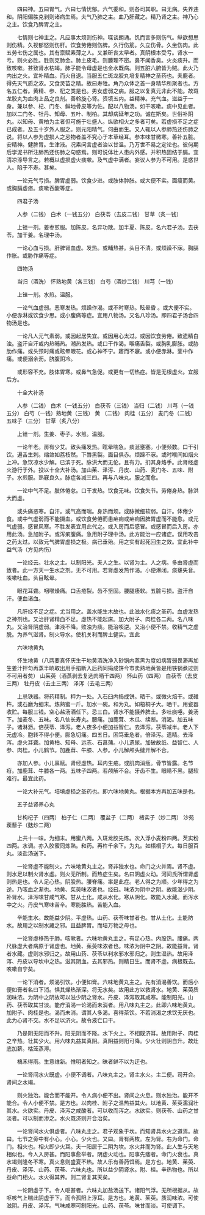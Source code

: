 <!-- { "loadSidebar": true } -->
　　四曰神。五曰胃气。六曰七情忧郁。六气委和。则各司其职。曰无病。失养违和。阴阳偏胜克剥则诸病生焉。夫气乃肺之主。血乃肝藏之。精乃肾之主。神乃心之主。饮食乃脾胃之主。

　　七情则七神主之。凡应事太烦则伤神。喋谈朗诵。饥而言多则伤气。纵欲想思则伤精。久视郁怒则伤肝。饮食劳倦则伤脾。久行伤筋。久立伤骨。久坐伤肉。此五劳七伤之属也。其有禀赋素薄之人。又兼斫丧太早者。真阴根本受亏。肾水一亏。则火必胜。胜则克肺金。肺主皮毛。则腠理不密。鼻不闻香臭。火炎痰升。而致咳嗽。甚致肾水枯竭。肺子能令母虚是也金水既病。则五脏六腑皆为贼。此火乃内出之火。宜补精血。而火自退。当服五仁斑龙胶丸培复精神之圣药也。夫鹿者。得先天气质之浓。又食灵苗之精。故曰寿牲。角乃众体之首一身精华所聚者也。方名五仁者。黄精、参、杞之类是也。男女虚弱之病。服之以复真元非此不能。故斑龙胶丸为血肉上品之良剂。善斡旋心肾。资填五内。益精神。充气血。滋益于一身。兼以参、杞、门冬、鲜地骨皮等为佐。配以八物汤。如干咳嗽。痰中见血者。加以二门冬、牡丹、知母、五叶、制柏。其却病延年之功。诚在斯矣。世俗补阴丸。以知母、黄柏为主者但可施于壮盛人。纵欲相火之多者可矣。若虚损不足之症已成者。及五十岁外人服之。则元阳精气。何由而生。又人辄以人参肺热还伤肺之说。将以人参为虚损人之忌物者盖不究心于本草经耳。参本味甘微寒。善补五脏。安精神。健脾胃。生津液。况素问言虚者治以甘温。乃万世不易之定论也。彼何期后学泥书所注肺热还伤肺之句惑焉。则可说体壮人患内外感。并积热固结于膈。宜清凉涤导言之。若概以虚损虚火痰嗽。及气虚中满者。妄议人参为不可用。是惑世人。陷于不寿。甚矣。

　　一论元气亏损。脾胃虚弱。饮食少进。或肢体肿胀。或大便不实。面瘦而黄。或胸膈虚痞。痰嗽吞酸等症。

　　四君子汤

　　人参（二钱） 白术（一钱五分） 白茯苓（去皮二钱） 甘草（炙一钱）

　　上锉一剂。姜枣煎服。加陈皮。名异功散。加半夏、陈皮。名六君子汤。去茯苓。加干姜。名理中汤。

　　一论心血亏损。肝脾肾血虚。发热。或晡热甚。头目不清。或烦躁不寐。胸膈作胀。或胁作痛等症。

　　四物汤

　　当归（酒洗） 怀熟地黄（各三钱） 白芍（酒炒二钱） 川芎（一钱）

　　上锉一剂。水煎。温服。

　　一论气血虚弱。恶寒发热。烦躁作渴。或不时寒热。眩晕昏 。或大便不实。小便赤淋或饮食少思。或小腹痛等症。宜用八物汤。又名八珍汤。即四君子汤合四物汤是也。

　　一论凡人元气素弱。或因起居失宜。或因用心太过。或因饮食劳倦。致遗精白浊。盗汗自汗或内热晡热。潮热发热。或口干作渴。喉痛舌裂。或胸乳膨胀。或胁肋作痛。或头颈时痛或眩晕眼花。或心神不宁。寤而不寐。或小便赤淋。茎中作痛。或便溺余沥。脐腹阴冷。

　　或形容不充。肢体胃寒。或鼻气急促。或更有一切热症。皆是无根虚火。宜服后方。

　　十全大补汤

　　人参（二钱） 白术（一钱五分） 白茯苓（三钱） 当归（二钱） 川芎（一钱五分） 白芍（一钱）熟地黄（三钱） 黄 （二钱） 肉桂（五分） 麦门冬（二钱） 五味子（三分） 甘草（炙八分）

　　上锉一剂。生姜、枣子。水煎。温服。

　　一论年老。房有少艾。致头痛发热。眩晕喘急。痰涎壅塞。小便频数。口干引饮。遍舌生刺。缩敛如荔枝然。下唇黑裂。面目俱赤。烦躁不寐。或时喉间如烟火上冲。急饮凉水少解。已滨于死。脉洪大而无伦。且有力。扪其身烙手。此肾经虚火游行于外。投以十全大补汤。加山茱、泽泻、丹皮、山药、麦门冬、五味、附子。水煎服。熟寐良久。脉症各减三四。再与八味丸。服之而愈。

　　一论中气不足。肢体倦怠。口干发热。饮食无味。饮食失节。劳倦身热。脉洪大而虚。

　　或头痛恶寒。自汗。或气高而喘。身热而烦。或脉微细软弱。自汗。体倦少食。或中气虚弱而不能摄血。或饮食劳倦而患疟痢或疟痢因脾胃虚而不能愈。或元气虚弱。感冒风寒。不胜发表宜用此代之。或入房而后感冒。或感冒而后入房。亦用此汤。急加附子。或泻痢腹痛。急用附子理中汤。此方能治一应诸症。误用攻击之药太过。以致元气脾胃虚损之极。病已垂殆。用之实有起死回生之效。宜此补中益气汤（方见内伤）

　　一论经云。壮水之主。以制阳光。夫人之生。以肾为主。人之病。多由肾虚而致者。此一方天一生水之剂。无不可用。若肾虚发热作渴。小便淋闭。痰壅失音。咳嗽吐血。头目眩晕。

　　眼花耳聋。咽喉燥痛。口舌疮裂。齿不坚固。腰腿痿软。五脏亏损。盗汗自汗。便血诸血。

　　凡肝经不足之症。尤当用之。盖水能生木故也。此滋水化痰之圣药。血虚发热之神剂也。又治肝肾精血不足。虚热不能起床。加大附子、肉桂各二两。名八味丸。又治肾阴虚弱。津液不降。败浊为痰。能治咳逆。又治小便不禁。收精气之虚脱。为养气滋肾。制火导水。使机关利而脾土健实。宜此

　　六味地黄丸

　　怀生地黄（八两要真怀庆生干地黄酒洗净入砂锅内蒸黑为度如病胃弱畏滞再加生姜汁拌匀再蒸半晌取出用手掐断入后药同捣成饼今市卖熟地黄皆是用铁锅煮过则不可用者矣） 山茱萸（酒蒸剥去复选肉晒干四两） 怀山药（四两） 白茯苓（去皮三两） 牡丹皮（去土三两） 泽泻（去毛三两）

　　上忌铁器。将药精制。秤为一处。入石臼内捣成饼。晒干。或微火焙干。或碓杵。或石磨为细末。炼熟蜜一斤。加水一碗。和为丸。如梧桐子大。晒干。用瓷器收贮。每服三钱。空心盐汤酒任下。忌三白。肾水不能摄养脾土。多吐痰唾。姜汤下。加麦冬、五味。名八仙长寿丸。腰痛。加鹿茸、木瓜、续断。消渴。加五味子。诸淋沥。倍茯苓、泽泻。老人夜多小便加益智仁。去泽泻。茯苓减半。老人下元虚冷。胞转不得小便。膨急切痛。四五日。困笃垂危者。倍泽泻。遗精。去泽泻。虚火耳聋。加黄柏、知母、远志、石菖蒲。小儿遗尿。加破故纸、益智仁、人参、肉桂。小儿鹤节。加鹿茸、牛膝、人参。小儿解颅头缝开解不合。

　　亦加人参。小儿禀赋。肾经虚热。耳内生疮。或肌肉消瘦。骨节皆露。名节疳。加鹿茸、牛膝各一两。五味子四两。若颅解不合。牙齿不生。眼睛不黑。腿软难行。最宜此药。

　　一论大补元气。培填虚损之圣药也。即六味地黄丸。根据本方再加五味是也。

　　五子益肾养心丸

　　甘枸杞子（四两） 柏子仁（二两） 覆盆子（二两） 楮实子（炒二两） 沙苑蒺藜子（麸炒二两）

　　上共十一味。为细末。用蜜八两。入斑龙胶先炼。次入浮小麦粉四两。芡实粉四两。水调。亦入胶蜜同炼熟。和药。再杵千余下。为丸。如梧桐子大。每日服百丸。淡盐汤送下。

　　一论肾虚不能制火。六味地黄丸主之。肾非独水也。命门之火并焉。肾不虚。则水足以制火肾水虚。则火无所制。而热症生矣。名曰阴虚火动。河间氏所谓肾虚则热是也。令人足心热。阴股热。腰脊痛。率是此症。老人得之为顺。少年得之为逆。乃咳血之渐也。地黄、茱萸味浓者也。经曰。味浓为阴中之阴。故能滋少阴。补肾水。泽泻味甘咸气寒。甘从土化。咸从水化。寒从阴化。故能入水藏。而泻水中之火。丹皮气寒味苦辛。寒能胜热。苦能入血。

　　辛能生水。故能益少阴。平虚热。山药、茯苓味甘者也。甘从土化。土能防水。故用之以制水藏之邪。且益脾胃。而培万物之母也。

　　一论肾虚移热于肺。咳嗽者。六味地黄丸主之。有足心热。内股热。腰痛。两尺脉虚大者病原于肾虚也。地黄、茱萸味浓者也。味浓为阴中之阴。故能益肾。肾者水藏。虚则水邪归之。故用山药、茯苓以利水邪水邪归之。则生湿热。故用泽泻、丹皮以导坎中之热。滋其阴血。去其邪热。则精日生。而肾不虚。病根既去。咳嗽自宁矣。

　　一论下消者。烦渴引饮。小便如膏。六味地黄丸主之。先有消渴善饮。而后小便如膏者名曰下消。惧其燥热渐深。将无水矣。故用此方以救肾水。地黄、茱萸质润味浓。为阴中之阴故可以滋少阴之肾水。丹皮、泽泻取其咸寒。能制阳光。山药、茯苓取其甘淡。能疗消渴一论渴而未消者。用八味丸主之。此即六味地黄丸。加附子、肉桂是也。渴而未消。谓其人多渴。喜得茶饮。不若消渴之求饮无厌也。此为心肾不交。水不足以济火。故令液亡口干。

　　乃是阴无阳而不升。阳无阴而不降。水下火上。不相既济耳。故用附子、肉桂之辛热。壮其少火。用六味丸益其真阴。真阴益则阳可降。少火壮则阴自升。故灶底加薪。枯笼蒸溽。

　　槁禾得雨。生意维新。惟明者知之。昧者鲜不以为迂也。

　　一论肾间水火既虚。小便不调者。八味丸主之。肾主水火。主二便。司开合。肾间之水竭。

　　则火独治。能合而不能开。令人病小便不出。肾间之火息。则水独治。能开不能合。令人小便不禁。是方也。以肉桂、附子之温热益其火。以地黄、茱萸濡润壮其水。火欲实。丹皮、泽泻之咸酸者。可以收而泻之。水欲实。则茯苓、山药之甘淡者。可以制而渗之。水火既济则开合治矣。

　　一论肾间水火俱虚者。八味丸主之。君子观象于坎。而知肾具水火之道焉。故曰。七节之旁中有小心。小心。少火也。又曰。肾有两枚。左为肾。右为命门。命门。相火也。相火即少火耳。夫一阳居于二阴为坎。水火并而为肾。此人生与天地相似也。今人入房甚。而阳事愈举者。阴虚火动也。阳事先痿者。命门火衰也。真水竭则隆冬不寒。真火息则盛夏不热。故人乐有善药饵焉。是方也。地黄、茱萸、丹皮、泽泻、山药、茯苓、六味丸也。所以益少阴肾水。附、桂。辛热物也。所以益命门相火。水火得其养。则二肾复其天矣。

　　一论阴虚于下。令人呕甚者。六味丸加盐汤送下。诸阳气浮。无所根据从。故呕咳气上喘此阴虚于下。而令孤阳上浮耳。是方也。地黄、茱萸。质润味浓。可使滋阴。丹皮、泽泻。气味咸寒可制阳光。山药、茯苓。味甘而淡。可使调下。

